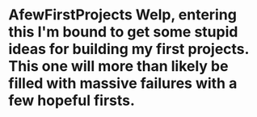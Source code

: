 # AfewFirstProjects Welp, entering this I'm bound to get some stupid ideas for building my first projects.  This one will more than likely be filled with massive failures with a few hopeful firsts. 
